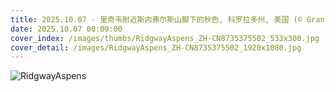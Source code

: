 ```yaml
---
title: 2025.10.07 - 里奇韦附近斯内弗尔斯山脚下的秋色, 科罗拉多州, 美国 (© Grant Ordelheide/TANDEM Stills + Motion)
date: 2025.10.07 00:00:00
cover_index: /images/thumbs/RidgwayAspens_ZH-CN8735375502_533x300.jpg
cover_detail: /images/RidgwayAspens_ZH-CN8735375502_1920x1080.jpg
---
```


![RidgwayAspens](/images/RidgwayAspens_ZH-CN8735375502_1920x1080.jpg)
